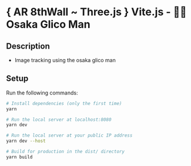 # { AR 8thWall ~ Three.js } Vite.js - 🏃‍♂️ Osaka Glico Man

## Description

- Image tracking using the osaka glico man

## Setup

Run the following commands:

```bash
# Install dependencies (only the first time)
yarn

# Run the local server at localhost:8080
yarn dev

# Run the local server at your public IP address
yarn dev --host

# Build for production in the dist/ directory
yarn build
```
